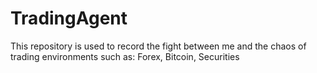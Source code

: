 # TradingAgent
This repository is used to record the fight between me and the chaos of trading environments such as: Forex, Bitcoin, Securities
